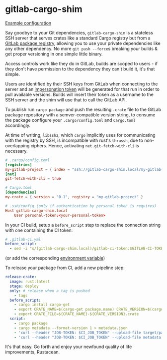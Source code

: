 # gitlab-cargo-shim

[Example configuration][example-configuration]

Say goodbye to your Git dependencies, `gitlab-cargo-shim` is a stateless SSH server that serves crates like a standard Cargo registry but from a [GitLab package registry][gitlab-package-registry], allowing you to use your private dependencies like any other dependency. No more `git push --force`s breaking your builds & get proper versioning in one simple little binary.

Access controls work like they do in GitLab, builds are scoped to users - if they don't have permission to the dependency they can't build it, it's that simple.

Users are identified by their SSH keys from GitLab when connecting to the server and an [impersonation token][imp-token] will be generated for that run in order to pull available versions. Builds will insert their token as a username to the SSH server and the shim will use that to call the GitLab API.

To publish run `cargo package` and push the resulting `.crate` file to the GitLab package repository with a semver-compatible version string, to consume the package configure your `.cargo/config.toml` and `Cargo.toml` accordingly.

At time of writing, `libssh2`, which `cargo` implicitly uses for communicating with the registry by SSH, is incompatible with rust's `thrussh`, due to non-overlapping ciphers. Hence, activating `net.git-fetch-with-cli` is necessary.

```toml
# .cargo/config.toml
[registries]
my-gitlab-project = { index = "ssh://gitlab-cargo-shim.local/my-gitlab-group/my-gitlab-project/" }
[net]
git-fetch-with-cli = true

# Cargo.toml
[dependencies]
my-crate = { version = "0.1", registry = "my-gitlab-project" }

# .ssh/config (only if authentication by personal token is requires)
Host gitlab-cargo-shim.local
    User personal-token:<your-personal-token>
```

In your CI build, setup a `before_script` step to replace the connection string with one containing the CI token:

```yaml
# .gitlab-ci.yml
before_script:
  - sed -i "s/(gitlab-cargo-shim.local)/gitlab-ci-token:$GITLAB-CI-TOKEN@\1/" .cargo/config.toml
```

(or add the corresponding [environment variable][envvar])

To release your package from CI, add a new pipeline step:

```yaml
release-crate:
  image: rust:latest
  stage: deploy
  only: # release when a tag is pushed
    - tags
  before_script:
    - cargo install cargo-get
    - export CRATE_NAME=$(cargo-get package.name) CRATE_VERSION=$(cargo-get package.version)
    - export CRATE_FILE=${CRATE_NAME}-${CRATE_VERSION}.crate
  script:
    - cargo package
    - cargo metadata --format-version 1 > metadata.json
    - 'curl --header "JOB-TOKEN: $CI_JOB_TOKEN" --upload-file target/package/${CRATE_FILE} "${CI_API_V4_URL}/projects/${CI_PROJECT_ID}/packages/generic/${CRATE_NAME}/${CRATE_VERSION}/${CRATE_FILE}"'
    - 'curl --header "JOB-TOKEN: $CI_JOB_TOKEN" --upload-file metadata.json "${CI_API_V4_URL}/projects/${CI_PROJECT_ID}/packages/generic/${CRATE_NAME}/${CRATE_VERSION}/metadata.json"'
```

It's that easy. Go forth and enjoy your newfound quality of life improvements, Rustacean.

[gitlab-package-registry]: https://docs.gitlab.com/ee/user/packages/package_registry/index.html
[imp-token]: https://docs.gitlab.com/ee/api/index.html#impersonation-tokens
[envvar]: https://doc.rust-lang.org/cargo/reference/registries.html#using-an-alternate-registry
[example-configuration]: https://github.com/w4/gitlab-cargo-shim/blob/main/config.toml